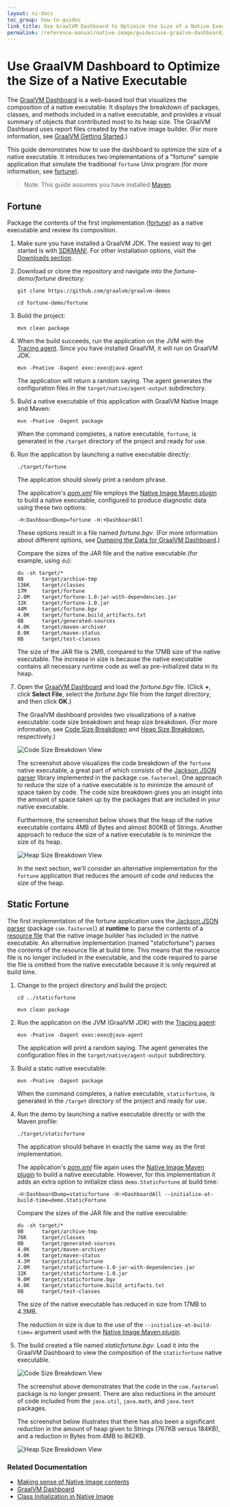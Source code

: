 ```yaml
---
layout: ni-docs
toc_group: how-to-guides
link_title: Use GraalVM Dashboard to Optimize the Size of a Native Executable
permalink: /reference-manual/native-image/guides/use-graalvm-dashboard/
---
```


# Use GraalVM Dashboard to Optimize the Size of a Native Executable

The [GraalVM Dashboard](https://www.graalvm.org/dashboard) is a web-based tool that visualizes the composition of a native executable. It displays the breakdown of packages, classes, and methods included in a native executable, and provides a visual summary of objects that contributed most to its heap size. 
The GraalVM Dashboard uses report files created by the native image builder. (For more information, see [GraalVM Getting Started](https://www.graalvm.org/dashboard/?ojr=help%3Btopic%3Dgetting-started.md).)

This guide demonstrates how to use the dashboard to optimize the size of a native executable. It introduces two implementations of a "fortune" sample application that simulate the traditional `fortune` Unix program (for more information, see [fortune](https://en.wikipedia.org/wiki/Fortune_(Unix))).

> Note: This guide assumes you have installed [Maven](https://maven.apache.org).

## Fortune
Package the contents of the first implementation ([fortune](https://github.com/graalvm/graalvm-demos/tree/master/fortune-demo/fortune)) as a native executable and review its composition.

1. Make sure you have installed a GraalVM JDK.
The easiest way to get started is with [SDKMAN!](https://sdkman.io/jdks#graal).
For other installation options, visit the [Downloads section](https://www.graalvm.org/downloads/).

2. Download or clone the repository and navigate into the _fortune-demo/fortune_ directory:
    ```shell
    git clone https://github.com/graalvm/graalvm-demos
    ```
    ```shell
    cd fortune-demo/fortune
    ```

3. Build the project:
    ```shell
    mvn clean package
    ```

4. When the build succeeds, run the application on the JVM with the [Tracing agent](https://graalvm.github.io/native-build-tools/latest/maven-plugin.html#agent-support). Since you have installed GraalVM, it will run on GraalVM JDK.
    ```shell
    mvn -Pnative -Dagent exec:exec@java-agent
    ```
    The application will return a random saying. 
    The agent generates the configuration files in the `target/native/agent-output` subdirectory.

5. Build a native executable of this application with GraalVM Native Image and Maven:
    ```shell
    mvn -Pnative -Dagent package
    ```
    When the command completes, a native executable, `fortune`, is generated in the `/target` directory of the project and ready for use.

6. Run the application by launching a native executable directly:
    ```shell
    ./target/fortune
    ```
    The application should slowly print a random phrase.

    The application's [_pom.xml_](https://github.com/graalvm/graalvm-demos/blob/master/fortune-demo/fortune/pom.xml) file employs the [Native Image Maven plugin](https://graalvm.github.io/native-build-tools/latest/maven-plugin.html) to build a native executable, configured to produce diagnostic data using these two options:

    ```shell
    -H:DashboardDump=fortune -H:+DashboardAll
    ```

    These options result in a file named _fortune.bgv_. (For more information about different options, see [Dumping the Data for GraalVM Dashboard](https://www.graalvm.org/dashboard/?ojr=help%3Btopic%3Dgetting-started.md).)

    Compare the sizes of the JAR file and the native executable (for example, using `du`):

    ```
    du -sh target/*
    0B	    target/archive-tmp
    136K	target/classes
    17M     target/fortune
    2.0M	target/fortune-1.0-jar-with-dependencies.jar
    32K	    target/fortune-1.0.jar
    44M	    target/fortune.bgv
    4.0K	target/fortune.build_artifacts.txt
    0B	    target/generated-sources
    4.0K	target/maven-archiver
    8.0K	target/maven-status
    0B	    target/test-classes
    ```
    
    The size of the JAR file is 2MB, compared to the 17MB size of the native executable. The increase in size is because the native executable contains all necessary runtime code as well as pre-initialized data in its heap.

6.  Open the [GraalVM Dashboard](https://www.graalvm.org/dashboard) and load the _fortune.bgv_ file. (Click **+**, click **Select File**, select the _fortune.bgv_ file from the _target_ directory, and then click **OK**.)

    The GraalVM dashboard provides two visualizations of a native executable: code size breakdown and heap size breakdown. (For more information, see [Code Size Breakdown](https://www.graalvm.org/dashboard/?ojr=help%3Btopic%3Dcode-size-histogram.md) and [Heap Size Breakdown](https://www.graalvm.org/dashboard/?ojr=help%3Btopic%3Dheap-size-histogram.md), respectively.)

    ![Code Size Breakdown View](img/fortune-codesize.png)

    The screenshot above visualizes the code breakdown of the `fortune` native executable, a great part of which consists of the [Jackson JSON parser](https://github.com/FasterXML/jackson) library implemented in the package `com.fasterxml`. One approach to reduce the size of a native executable is to minimize the amount of space taken by code. The code size breakdown gives you an insight into the amount of space taken up by the packages that are included in your native executable.

    Furthermore, the screenshot below shows that the heap of the native executable contains 4MB of Bytes and almost 800KB of Strings. Another approach to reduce the size of a native executable is to minimize the size of its heap.

    ![Heap Size Breakdown View](img/fortune-heapsize.png)

    In the next section, we'll consider an alternative implementation for the `fortune` application that reduces the amount of code _and_ reduces the size of the heap.

## Static Fortune

The first implementation of the fortune application uses the [Jackson JSON parser](https://github.com/FasterXML/jackson) (package `com.fasterxml`) at **runtime** to parse the contents of a [resource file](https://github.com/graalvm/graalvm-demos/blob/master/fortune-demo/fortune/src/main/resources/fortunes.json) that the native image builder has included in the native executable. An alternative implementation (named "staticfortune") parses the contents of the resource file at build time. This means that the resource file is no longer included in the executable, and the code required to parse the file is omitted from the native executable because it is only required at build time.

1. Change to the project directory and build the project:
    ```shell
    cd ../staticfortune
    ```
    ```shell
    mvn clean package
    ```

2. Run the application on the JVM (GraalVM JDK) with the [Tracing agent](https://graalvm.github.io/native-build-tools/latest/maven-plugin.html#agent-support):
    ```shell
    mvn -Pnative -Dagent exec:exec@java-agent
    ```
    The application will print a random saying. The agent generates the configuration files in the `target/native/agent-output` subdirectory.
3. Build a static native executable:
    ```shell
    mvn -Pnative -Dagent package
    ```
    When the command completes, a native executable, `staticfortune`, is generated in the `/target` directory of the project and ready for use.

4. Run the demo by launching a native executable directly or with the Maven profile:
    ```shell
    ./target/staticfortune
    ```
    The application should behave in exactly the same way as the first implementation.

    The application's [_pom.xml_](https://github.com/graalvm/graalvm-demos/blob/master/fortune-demo/staticfortune/pom.xml) file again uses the [Native Image Maven plugin](https://graalvm.github.io/native-build-tools/latest/maven-plugin.html) to build a native executable. However, for this implementation it adds an extra option to initialize class `demo.StaticFortune` at build time:
    ```shell
    -H:DashboardDump=staticfortune -H:+DashboardAll --initialize-at-build-time=demo.StaticFortune
    ```

    Compare the sizes of the JAR file and the native executable:
    ```
    du -sh target/*
    0B	    target/archive-tmp
    76K	    target/classes
    0B	    target/generated-sources
    4.0K	target/maven-archiver
    4.0K	target/maven-status
    4.3M	target/staticfortune
    2.0M	target/staticfortune-1.0-jar-with-dependencies.jar
    32K	    target/staticfortune-1.0.jar
    9.0M	target/staticfortune.bgv
    4.0K	target/staticfortune.build_artifacts.txt
    0B	    target/test-classes
    ```

    The size of the native executable has reduced in size from 17MB to 4.3MB.

    The reduction in size is due to the use of the `--initialize-at-build-time=` argument used with the [Native Image Maven plugin](https://graalvm.github.io/native-build-tools/latest/maven-plugin.html).

5.  The build created a file named _staticfortune.bgv_. Load it into the GraalVM Dashboard to view the composition of the `staticfortune` native executable. 

    ![Code Size Breakdown View](img/staticfortune-codesize.png)

    The screenshot above demonstrates that the code in the `com.fasterxml` package is no longer present. There are also reductions in the amount of code included from the `java.util`, `java.math`, and `java.text` packages.

    The screenshot below illustrates that there has also been a significant reduction in the amount of heap given to Strings (767KB versus 184KB), and a reduction in Bytes from 4MB to 862KB.

    ![Heap Size Breakdown View](img/staticfortune-heapsize.png)

### Related Documentation

* [Making sense of Native Image contents](https://medium.com/graalvm/making-sense-of-native-image-contents-741a688dab4d)
* [GraalVM Dashboard](https://www.graalvm.org/dashboard/?ojr=help%3Btopic%3Dgetting-started.md)
* [Class Initialization in Native Image](../ClassInitialization.md)